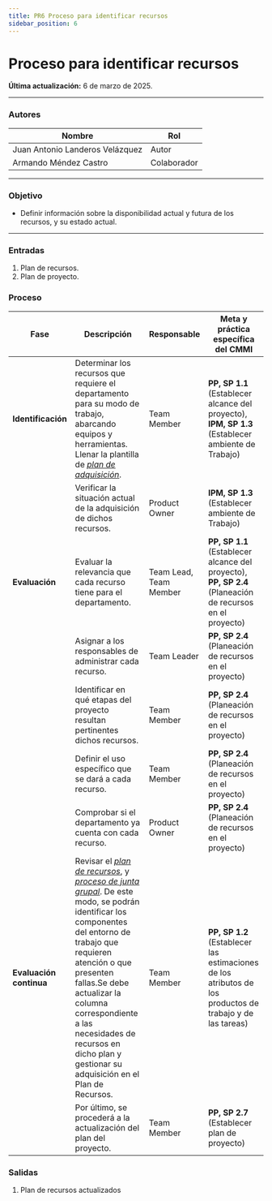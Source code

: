 ```yaml
---
title: PR6 Proceso para identificar recursos
sidebar_position: 6
---
```


# Proceso para identificar recursos

**Última actualización:** 6 de marzo de 2025.

---

### Autores

| Nombre                          | Rol         |
| ------------------------------- | ----------- |
| Juan Antonio Landeros Velázquez | Autor       |
| Armando Méndez Castro           | Colaborador |

---

### Objetivo

- Definir información sobre la disponibilidad actual y futura de los recursos, y su estado actual.

---

### Entradas

1. Plan de recursos.
2. Plan de proyecto.

### Proceso

| **Fase**                | **Descripción**                                                                                                                                                                                                                                                                                                                                                                                                                                                                                                                | **Responsable**        | **Meta y práctica específica del CMMI**                                                                   |
| ----------------------- | ------------------------------------------------------------------------------------------------------------------------------------------------------------------------------------------------------------------------------------------------------------------------------------------------------------------------------------------------------------------------------------------------------------------------------------------------------------------------------------------------------------------------------ | ---------------------- | --------------------------------------------------------------------------------------------------------- |
| **Identificación**      | Determinar los recursos que requiere el departamento para su modo de trabajo, abarcando equipos y herramientas. Llenar la plantilla de <u>_[plan de adquisición](https://docs.google.com/spreadsheets/d/1rfgAww-EvXrArA5EODB8mOchM08H8ADhetAuesV0Q8E/edit?gid=0#gid=0)_</u>.                                                                                                                                                                                                                                                   | Team Member            | **PP, SP 1.1** (Establecer alcance del proyecto), **IPM, SP 1.3** (Establecer ambiente de Trabajo)        |
|                         | Verificar la situación actual de la adquisición de dichos recursos.                                                                                                                                                                                                                                                                                                                                                                                                                                                            | Product Owner          | **IPM, SP 1.3** (Establecer ambiente de Trabajo)                                                          |
| **Evaluación**          | Evaluar la relevancia que cada recurso tiene para el departamento.                                                                                                                                                                                                                                                                                                                                                                                                                                                             | Team Lead, Team Member | **PP, SP 1.1** (Establecer alcance del proyecto), **PP, SP 2.4** (Planeación de recursos en el proyecto)  |
|                         | Asignar a los responsables de administrar cada recurso.                                                                                                                                                                                                                                                                                                                                                                                                                                                                        | Team Leader            | **PP, SP 2.4** (Planeación de recursos en el proyecto)                                                    |
|                         | Identificar en qué etapas del proyecto resultan pertinentes dichos recursos.                                                                                                                                                                                                                                                                                                                                                                                                                                                   | Team Member            | **PP, SP 2.4** (Planeación de recursos en el proyecto)                                                    |
|                         | Definir el uso específico que se dará a cada recurso.                                                                                                                                                                                                                                                                                                                                                                                                                                                                          | Team Member            | **PP, SP 2.4** (Planeación de recursos en el proyecto)                                                    |
|                         | Comprobar si el departamento ya cuenta con cada recurso.                                                                                                                                                                                                                                                                                                                                                                                                                                                                       | Product Owner          | **PP, SP 2.4** (Planeación de recursos en el proyecto)                                                    |
| **Evaluación continua** | Revisar el <u>_[plan de recursos](https://docs.google.com/spreadsheets/d/1OT4_ssxMjGavbrr5AA35Lu_H7lh68kxyCN6FcmlTQWQ/edit?gid=0#gid=0)_</u>, y <u>_[proceso de junta grupal](https://codeandco-wiki.netlify.app/docs/procesos/meetings-grupales/)_</u>. De este modo, se podrán identificar los componentes del entorno de trabajo que requieren atención o que presenten fallas.Se debe actualizar la columna correspondiente a las necesidades de recursos en dicho plan y gestionar su adquisición en el Plan de Recursos. | Team Member            | **PP, SP 1.2** (Establecer las estimaciones de los atributos de los productos de trabajo y de las tareas) |
|                         | Por último, se procederá a la actualización del plan del proyecto.                                                                                                                                                                                                                                                                                                                                                                                                                                                             | Team Member            | **PP, SP 2.7** (Establecer plan de proyecto)                                                              |

### Salidas

1. Plan de recursos actualizados
